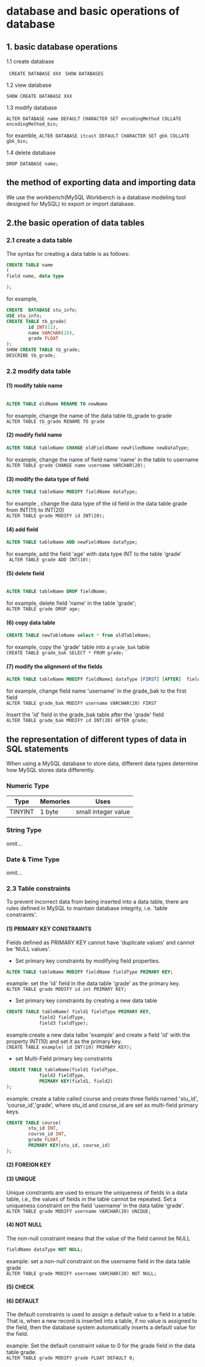 # database and basic operations of database

## 1. basic database operations

1.1 create database

` CREATE DATABASE XXX`
` SHOW DATABASES`

1.2 view database

`SHOW CREATE DATABASE XXX`

1.3 modify database

`ALTER DATABASE name DEFAULT CHARACTER SET encodingMethod COLLATE encodingMethod_bin; `

for examble, `ALTER DATABASE itcast DEFAULT CHARACTER SET gbk COLLATE gbk_bin; `


1.4 delete database

`DROP DATABASE name;`

## the method of exporting data and importing data

We use the workbench(MySQL Workbench is a database modeling tool designed for MySQL) to export or import database.

## 2.the basic operation of data tables

### 2.1 create a data table

The syntax for creating a data table is as follows:

```sql
CREATE TABLE name
(
field name, data type

);
```

for example, 

```sql
CREATE	DATABASE stu_info;
USE stu_info;
CREATE TABLE tb_grade(
		id INT(11),
		name VARCHAR(20),
		grade FLOAT
);
SHOW CREATE TABLE tb_grade;
DESCRIBE tb_grade;

```

### 2.2 modify data table

#### (1) modify table name

```sql

ALTER TABLE oldName RENAME TO newName

```

for example, change the name of the data table tb_grade to grade <br> `ALTER TABLE tb_grade RENAME TO grade`

#### (2) modify field name

```sql
ALTER TABLE tableName CHANGE oldFieldName newFiledName newDataType;
```

for example, change the name of field name 'name' in the table to username <br> `ALTER TABLE grade CHANGE name username VARCHAR(20); `

#### (3) modify the data type of field 

```sql
ALTER TABLE tableName MODIFY fieldName dataType;
```

for example , change the data type of the id field in the data table grade from INT(11) to INT(20) <br> `ALTER TABLE grade MODIFY id INT(20);`

#### (4) add field

```sql
ALTER TABLE tableName ADD newFieldName dataType;
```

for example, add the field 'age' with data type INT to the table 'grade' <br> ` ALTER TABLE grade ADD INT(10);`

#### (5) delete field

```sql

ALTER TABLE tableName DROP fieldName;

```

for example, delete field 'name' in the table 'grade';  <br> `ALTER TABLE grade DROP age;`

#### (6) copy data table

```sql
CREATE TABLE newTableName select * from oldTableName;
```

for example, copy the 'grade' table into a `grade_bak` table <br> `CREATE TABLE	grade_bak SELECT * FROM grade;`

#### (7) modify the alignment of the fields

```sql
ALTER TABLE tableName MODIFY fieldName1 dataType [FIRST] [AFTER]  fieldName2;
```

for example, change field name 'username' in the grade_bak to the first field <br> `ALTER TABLE grade_bak MODIFY username VARCHAR(20) FIRST`

Insert the 'id' field in the grade_bak table after the 'grade' field <br> `ALTER TABLE grade_bak MODIFY id INT(20) AFTER grade;`

## the representation of different types of data in SQL statements

When using a MySQL database to store data, different data types determine how MySQL stores data differently.

### Numeric Type 

| Type | Memories | Uses|
|--| -- | -- |
|TINYINT | 1 byte| small integer value|

### String Type

omit...

### Date & Time Type

omit...

### 2.3 Table constraints

To prevent incorrect data from being inserted into a data table, there are rules defined in MySQL to maintain database integrity, i.e. 'table constraints'.

#### (1) PRIMARY KEY CONSTRAINTS

Fields defined as PRIMARY KEY cannot have 'duplicate values' and cannot be 'NULL values'.

+ Set primary key constraints by modifying field properties.

```sql
ALTER TABLE tableName MODIFY fieldName fieldType PRIMARY KEY;
```

example: set the 'id' field in the data table 'grade' as the primary key. <br> `ALTER TABLE grade MODIFY id int PRIMARY KEY;`

+ Set primary key constraints by creating a new data table

```sql 
CREATE TABLE tableName( field1 fieldType PRIMARY KEY,
			field2 fieldType,
			field3 fieldType);
```

example:create a new data talbe 'example' and create a field 'id' with the property INT(10) and set it as the primary key.  <br> `CREATE TABLE example( id INT(10) PRIMARY KEY);`

+ set Multi-Field primary key constraints 

```sql
 CREATE TABLE tableName(field1 fieldType, 
			field2 fieldType,
			PRIMARY KEY(field1, field2)
);
```
example: create a table called course and create three fields named 'stu_id', 'course_id','grade', where stu_id and course_id are set as multi-field primary keys.

```sql 
CREATE TABLE course(
		stu_id INT,
		course_id INT, 
		grade FLOAT,
		PRIMARY KEY(stu_id, course_id)
);
```

#### (2) FOREIGN KEY

#### (3) UNIQUE

Unique constraints are used to ensure the uniqueness of fields in a data table, i.e., the values of fields in the table cannot be repeated.
Set a uniqueness constraint on the  field 'username' in the data table 'grade'. <br> `ALTER TABLE grade MODIFY username VARCHAR(20) UNIQUE;`

#### (4) NOT NULL

The non-null constraint means that the value of the field cannot be NULL

```sql
fieldName dataType NOT NULL;
```
example: set a non-null constraint on the username field in the data table grade <br> `ALTER TABLE grade MODIFY username VARCHAR(20) NOT NULL;`

#### (5) CHECK

#### (6) DEFAULT

The default constraints is used to assign a default value to a field in a table. That is, when a new record is inserted into a table, if no value is assigned to the field, then the database system automatically inserts a default value for the field.

example: Set the default constraint value to 0 for the grade field in the data table grade. <br> `ALTER TABLE grade MODIFY grade FLOAT DEFAULT 0;`
